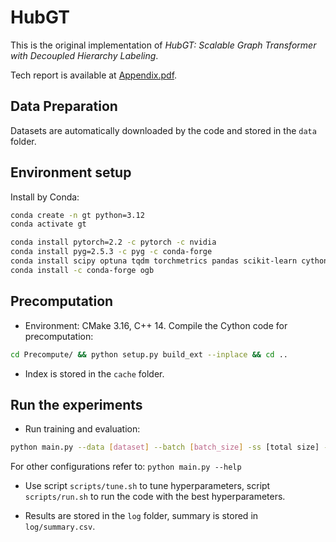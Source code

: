 # HubGT

This is the original implementation of *HubGT: Scalable Graph Transformer with Decoupled Hierarchy Labeling*.

Tech report is available at [Appendix.pdf](Appendix.pdf).

## Data Preparation
Datasets are automatically downloaded by the code and stored in the `data` folder.

## Environment setup 

Install by Conda:

```bash
conda create -n gt python=3.12
conda activate gt

conda install pytorch=2.2 -c pytorch -c nvidia
conda install pyg=2.5.3 -c pyg -c conda-forge
conda install scipy optuna tqdm torchmetrics pandas scikit-learn cython=3.0
conda install -c conda-forge ogb
```

## Precomputation

* Environment: CMake 3.16, C++ 14. Compile the Cython code for precomputation:

```bash
cd Precompute/ && python setup.py build_ext --inplace && cd ..
```

* Index is stored in the `cache` folder.

## Run the experiments

* Run training and evaluation:

```bash
python main.py --data [dataset] --batch [batch_size] -ss [total size] -s0 [out label size] -s0g [global label size] -s1 [in label size]
```

For other configurations refer to: `python main.py --help`

* Use script `scripts/tune.sh` to tune hyperparameters, script `scripts/run.sh` to run the code with the best hyperparameters.

* Results are stored in the `log` folder, summary is stored in `log/summary.csv`.
